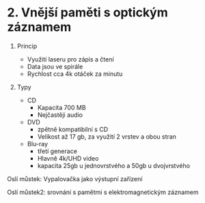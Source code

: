 # 2. Vnější paměti s optickým záznamem 

1. Princip 
    - Využití laseru pro zápis a čtení 
    - Data jsou ve spirále 
    - Rychlost cca 4k otáček za minutu 

2. Typy 
    - CD 
        - Kapacita 700 MB 
        - Nejčastěji audio 
    - DVD 
        - zpětně kompatibilní s CD 
        - Velikost až 17 gb, za využití 2 vrstev a obou stran 
    - Blu-ray 
        - třetí generace 
        - Hlavně 4k/UHD video 
        - kapacita 25gb u jednovrstvého a 50gb u dvojvrstvého
    
Oslí můstek: Vypalovačka jako výstupní zařízení

Oslí můstek2: srovnání s pamětmi s elektromagnetickým záznamem